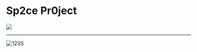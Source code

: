 #  Sp2ce Pr0ject

[<img src="https://s13.gifyu.com/images/SCVqy.png"/>](https://shorturl.at/hzMUW)

---

![123S](https://telegra.ph/file/771e6207f6afe403ccd40.jpg)
